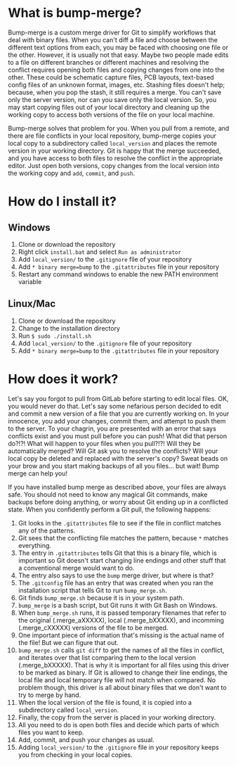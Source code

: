 # What is bump-merge?
Bump-merge is a custom merge driver for Git to simplify workflows that deal with binary files. When you can't diff a file and choose between the different text options from each, you may be faced with choosing one file or the other. However, it is usually not that easy. Maybe two people made edits to a file on different branches or different machines and resolving the conflict requires opening both files and copying changes from one into the other. These could be schematic capture files, PCB layouts, text-based config files of an unknown format, images, etc. Stashing files doesn't help; because, when you pop the stash, it still requires a merge. You can't save only the server version, nor can you save only the local version. So, you may start copying files out of your local directory and cleaning up the working copy to access both versions of the file on your local machine.

Bump-merge solves that problem for you. When you pull from a remote, and there are file conflicts in your local repository, bump-merge copies your local copy to a subdirectory called `local_version` and places the remote version in your working directory. Git is happy that the merge succeeded, and you have access to both files to resolve the conflict in the appropriate editor. Just open both versions, copy changes from the local version into the working copy and `add`, `commit`, and `push`.

# How do I install it?
## Windows
1. Clone or download the repository
2. Right click `install.bat` and select `Run as administrator`
3. Add `local_version/` to the `.gitignore` file of your repository
4. Add `* binary merge=bump` to the `.gitattributes` file in your repository
5. Restart any command windows to enable the new PATH environment variable

## Linux/Mac
1. Clone or download the repository
2. Change to the installation directory
3. Run `$ sudo ./install.sh`
4. Add `local_version/` to the `.gitignore` file of your repository
5. Add `* binary merge=bump` to the `.gitattributes` file in your repository

# How does it work?
Let's say you forgot to pull from GitLab before starting to edit local files. OK, you would never do that. Let's say some nefarious person decided to edit and commit a new version of a file that you are currently working on. In your innocence, you add your changes, commit them, and attempt to push them to the server. To your chagrin, you are presented with an error that says conflicts exist and you must pull before you can push! What did that person do?!?! What will happen to your files when you pull?!?! Will they be automatically merged? Will Git ask you to resolve the conflicts? Will your local copy be deleted and replaced with the server's copy? Sweat beads on your brow and you start making backups of all you files... but wait! Bump merge can help you!

If you have installed bump merge as described above, your files are always safe. You should not need to know any magical Git commands, make backups before doing anything, or worry about Git ending up in a conflicted state. When you confidently perform a Git pull, the following happens:
1. Git looks in the `.gitattributes` file to see if the file in conflict matches any of the patterns.
2. Git sees that the conflicting file matches the pattern, because `*` matches everything.
3. The entry in `.gitattributes` tells Git that this is a binary file, which is important so Git doesn't start changing line endings and other stuff that a conventional merge would want to do.
4. The entry also says to use the `bump` merge driver, but where is that?
5. The `.gitconfig` file has an entry that was created when you ran the installation script that tells Git to run `bump_merge.sh`.
6. Git finds `bump_merge.sh` because it is in your system path.
7. `bump_merge` is a bash script, but Git runs it with Git Bash on Windows.
8. When `bump_merge.sh` runs, it is passed temporary filenames that refer to the original (.merge_aXXXXX), local (.merge_bXXXXX), and incomming (.merge_cXXXXX) versions of the file to be merged.
9. One important piece of information that's missing is the actual name of the file! But we can figure that out.
10. `bump_merge.sh` calls `git diff` to get the names of all the files in conflict, and iterates over that list comparing them to the local version (.merge_bXXXXX). That is why it is important for all files using this driver to be marked as binary. If Git is allowed to change their line endings, the local file and local temporary file will not match when compared. No problem though, this driver is all about binary files that we don't want to try to merge by hand.
11. When the local version of the file is found, it is copied into a subdirectory called `local_version`.
12. Finally, the copy from the server is placed in your working directory.
13. All you need to do is open both files and decide which parts of which files you want to keep.
14. Add, commit, and push your changes as usual.
15. Adding `local_version/` to the `.gitignore` file in your repository keeps you from checking in your local copies.




